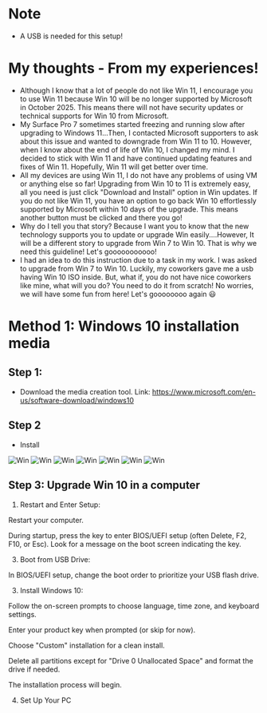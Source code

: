 # Note
- A USB is needed for this setup!

# My thoughts - From my experiences!
- Although I know that a lot of people do not like Win 11, I encourage you to use Win 11 because Win 10 will be no longer supported by Microsoft in October 2025. This means there will not have security updates or technical supports for Win 10 from Microsoft.
- My Surface Pro 7 sometimes started freezing and running slow after upgrading to Windows 11...Then, I contacted Microsoft supporters to ask about this issue and wanted to downgrade from Win 11 to 10. However, when I know about the end of life of Win 10, I changed my mind. I decided to stick with Win 11 and have continued updating features and fixes of Win 11. Hopefully, Win 11 will get better over time.
- All my devices are using Win 11, I do not have any problems of using VM or anything else so far! Upgrading from Win 10 to 11 is extremely easy, all you need is just click "Download and Install" option in Win updates. If you do not like Win 11, you have an option to go back Win 10 effortlessly supported by Microsoft within 10 days of the upgrade. This means another button must be clicked and there you go!
- Why do I tell you that story? Because I want you to know that the new technology supports you to update or upgrade Win easily....However, It will be a different story to upgrade from Win 7 to Win 10. That is why we need this guideline! Let's gooooooooooo!
- I had an idea to do this instruction due to a task in my work. I was asked to upgrade from Win 7 to Win 10. Luckily, my coworkers gave me a usb having Win 10 ISO inside. But, what if, you do not have nice coworkers like mine, what will you do? You need to do it from scratch! No worries, we will have some fun from here! Let's goooooooo again :smiley:

# Method 1: Windows 10 installation media
## Step 1: 
- Download the media creation tool.
Link: https://www.microsoft.com/en-us/software-download/windows10
## Step 2
- Install
  
![Win](/Images/pic0.png)
![Win](/Images/pic1.png)
![Win](/Images/pic2.png)
![Win](/Images/pic3.png)
![Win](/Images/pic4.png)
![Win](/Images/pic5.png)
![Win](/Images/pic6.png)

## Step 3: Upgrade Win 10 in a computer
1. Restart and Enter Setup:
   
Restart your computer.

During startup, press the key to enter BIOS/UEFI setup (often Delete, F2, F10, or Esc). Look for a message on the boot screen indicating the key.

3. Boot from USB Drive:

In BIOS/UEFI setup, change the boot order to prioritize your USB flash drive.

3. Install Windows 10:

Follow the on-screen prompts to choose language, time zone, and keyboard settings.

Enter your product key when prompted (or skip for now).

Choose "Custom" installation for a clean install.

Delete all partitions except for "Drive 0 Unallocated Space" and format the drive if needed.

The installation process will begin.

4. Set Up Your PC
